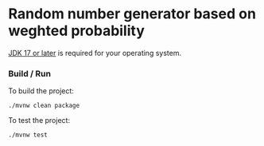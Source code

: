 #  Random number generator based on weghted probability

[JDK 17 or later](https://www.azul.com/downloads/?architecture=x86-64-bit&package=jdk#download-openjdk) is required for your operating system.

### Build / Run

To build the project:

	./mvnw clean package

To test the project:

	./mvnw test
